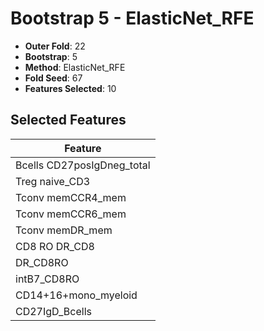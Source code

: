 # Bootstrap 5 - ElasticNet_RFE

- **Outer Fold**: 22
- **Bootstrap**: 5
- **Method**: ElasticNet_RFE
- **Fold Seed**: 67
- **Features Selected**: 10

## Selected Features

| Feature |
|---------|
| Bcells CD27posIgDneg_total |
| Treg naive_CD3 |
| Tconv memCCR4_mem |
| Tconv memCCR6_mem |
| Tconv memDR_mem |
| CD8 RO DR_CD8 |
| DR_CD8RO |
| intB7_CD8RO |
| CD14+16+mono_myeloid |
| CD27IgD_Bcells |

